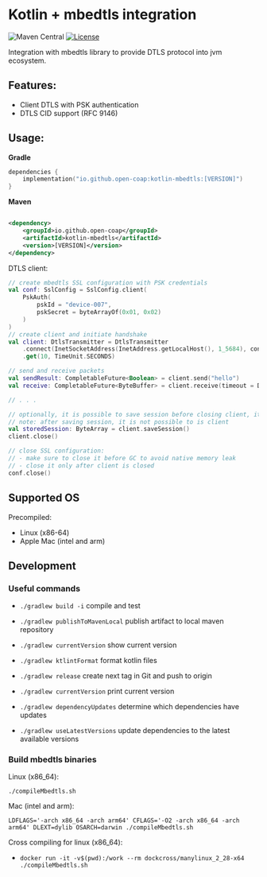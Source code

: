 Kotlin + mbedtls integration
==========================


![Maven Central](https://img.shields.io/maven-central/v/io.github.open-coap/kotlin-mbedtls)
[![License](https://img.shields.io/badge/license-Apache%202.0-brightgreen.svg)](LICENSE)

Integration with mbedtls library to provide DTLS protocol into jvm ecosystem.

## Features:

- Client DTLS with PSK authentication
- DTLS CID support (RFC 9146)

## Usage:

**Gradle**

```kotlin
dependencies {
    implementation("io.github.open-coap:kotlin-mbedtls:[VERSION]")
}
```

**Maven**

```xml

<dependency>
    <groupId>io.github.open-coap</groupId>
    <artifactId>kotlin-mbedtls</artifactId>
    <version>[VERSION]</version>
</dependency>
```

DTLS client:

```kotlin
// create mbedtls SSL configuration with PSK credentials
val conf: SslConfig = SslConfig.client(
    PskAuth(
        pskId = "device-007",
        pskSecret = byteArrayOf(0x01, 0x02)
    )
)
// create client and initiate handshake
val client: DtlsTransmitter = DtlsTransmitter
    .connect(InetSocketAddress(InetAddress.getLocalHost(), 1_5684), conf, 6001)
    .get(10, TimeUnit.SECONDS)

// send and receive packets
val sendResult: CompletableFuture<Boolean> = client.send("hello")
val receive: CompletableFuture<ByteBuffer> = client.receive(timeout = Duration.ofSeconds(2))

// . . . 

// optionally, it is possible to save session before closing client, it could be later reloaded
// note: after saving session, it is not possible to is client
val storedSession: ByteArray = client.saveSession()
client.close()

// close SSL configuration:
// - make sure to close it before GC to avoid native memory leak
// - close it only after client is closed
conf.close()
```

## Supported OS

Precompiled:

- Linux (x86-64)
- Apple Mac (intel and arm)

## Development

### Useful commands

- `./gradlew build -i`             compile and test
- `./gradlew publishToMavenLocal`  publish artifact to local maven repository
- `./gradlew currentVersion`       show current version
- `./gradlew ktlintFormat`         format kotlin files

- `./gradlew release`              create next tag in Git and push to origin
- `./gradlew currentVersion`       print current version
- `./gradlew dependencyUpdates`    determine which dependencies have updates
- `./gradlew useLatestVersions`    update dependencies to the latest available versions

### Build mbedtls binaries

Linux (x86_64):

`./compileMbedtls.sh`

Mac (intel and arm):

`LDFLAGS='-arch x86_64 -arch arm64' CFLAGS='-O2 -arch x86_64 -arch arm64' DLEXT=dylib OSARCH=darwin ./compileMbedtls.sh`

Cross compiling for linux (x86_64):

- `docker run -it -v$(pwd):/work --rm dockcross/manylinux_2_28-x64 ./compileMbedtls.sh`
